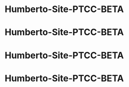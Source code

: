 # Humberto-Site-PTCC-BETA
# Humberto-Site-PTCC-BETA
# Humberto-Site-PTCC-BETA
# Humberto-Site-PTCC-BETA
